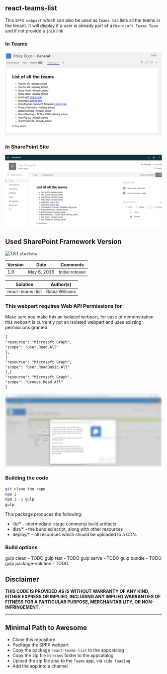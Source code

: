 ## react-teams-list

This `SPFX webpart` which can also be used as `Teams tab` lists all the teams in the tenant.
It will display if a user is already part of a `Microsoft Teams Team` and if not provide a `join` link

### In Teams

![teams](./images/teams-tab.png)

### In SharePoint Site

![teams](./images/sharepoint.png)


## Used SharePoint Framework Version 
![1.8.1](https://img.shields.io/badge/version-1.8.1-green.svg)
`plusBeta`


Version|Date|Comments
-------|----|--------
1.0|May 6, 2019|Initial release

Solution|Author(s)
--------|---------
react-teams-list|Rabia Williams


### This webpart requires Web API Permissions for 

Make sure you make this an isolated webpart, for ease of demonstration this webpart is currently not an isolated webpart and uses existing permissions granted

```
{
"resource": "Microsoft Graph",
"scope": "User.Read.All"
},
{
"resource": "Microsoft Graph",
"scope": "User.ReadBasic.All"
},{
"resource": "Microsoft Graph",
"scope": "Groups.Read.All"
}
```


![permission](./images/permission.png)

### Building the code

```bash
git clone the repo
npm i
npm i -g gulp
gulp
```

This package produces the following:

* lib/* - intermediate-stage commonjs build artifacts
* dist/* - the bundled script, along with other resources
* deploy/* - all resources which should be uploaded to a CDN.

### Build options

gulp clean - TODO
gulp test - TODO
gulp serve - TODO
gulp bundle - TODO
gulp package-solution - TODO

## Disclaimer
**THIS CODE IS PROVIDED *AS IS* WITHOUT WARRANTY OF ANY KIND, EITHER EXPRESS OR IMPLIED, INCLUDING ANY IMPLIED WARRANTIES OF FITNESS FOR A PARTICULAR PURPOSE, MERCHANTABILITY, OR NON-INFRINGEMENT.**

---

## Minimal Path to Awesome

- Clone this repository
- Package the SPFX webpart
- Copy the package `react-teams-list` to the appcatalog
- Copy the zip file in `teams` folder to the appcatalog
- Upload the zip file also to the `Teams` app, via `side loading`
- Add the app into a channel
